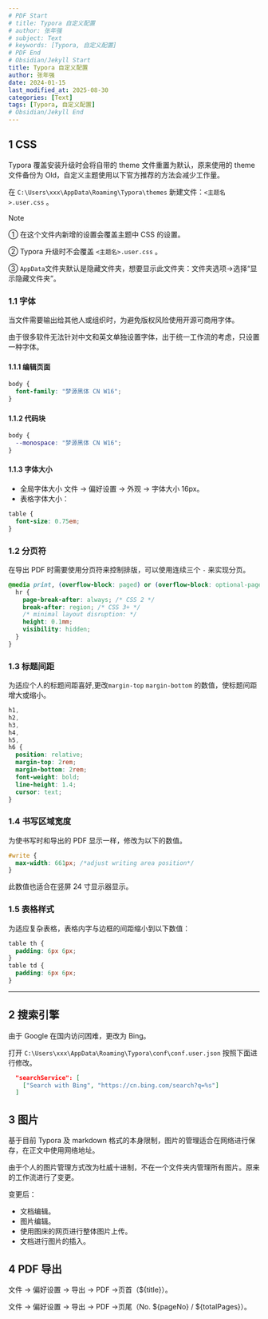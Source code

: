 ```yaml
---
# PDF Start
# title: Typora 自定义配置
# author: 张年强
# subject: Text
# keywords: [Typora, 自定义配置]
# PDF End
# Obsidian/Jekyll Start
title: Typora 自定义配置
author: 张年强
date: 2024-01-15
last_modified_at: 2025-08-30
categories: [Text]
tags: [Typora, 自定义配置]
# Obsidian/Jekyll End
---
```


## 1 CSS

Typora 覆盖安装升级时会将自带的 theme 文件重置为默认，原来使用的 theme 文件备份为 Old，自定义主题使用以下官方推荐的方法会减少工作量。

在 `C:\Users\xxx\AppData\Roaming\Typora\themes` 新建文件：`<主题名>.user.css` 。

> [!NOTE]
>
> ① 在这个文件内新增的设置会覆盖主题中 CSS 的设置。
>
> ② Typora 升级时不会覆盖 `<主题名>.user.css` 。
>
> ③ `AppData`文件夹默认是隐藏文件夹，想要显示此文件夹：文件夹选项->选择“显示隐藏文件夹”。

### 1.1 字体

当文件需要输出给其他人或组织时，为避免版权风险使用开源可商用字体。

由于很多软件无法针对中文和英文单独设置字体，出于统一工作流的考虑，只设置一种字体。

#### 1.1.1 编辑页面

```css
body {
  font-family: "梦源黑体 CN W16";
}
```

#### 1.1.2 代码块

```css
body {
  --monospace: "梦源黑体 CN W16";
}
```

#### 1.1.3 字体大小

- 全局字体大小 文件 -> 偏好设置 -> 外观 -> 字体大小 16px。
- 表格字体大小：

```css
table {
  font-size: 0.75em;
}
```

### 1.2 分页符

在导出 PDF 时需要使用分页符来控制排版，可以使用连续三个 `-` 来实现分页。

```css
@media print, (overflow-block: paged) or (overflow-block: optional-paged) {
  hr {
    page-break-after: always; /* CSS 2 */
    break-after: region; /* CSS 3+ */
    /* minimal layout disruption: */
    height: 0.1mm;
    visibility: hidden;
  }
}
```

### 1.3 标题间距

为适应个人的标题间距喜好,更改`margin-top` `margin-bottom` 的数值，使标题间距增大或缩小。

```css
h1,
h2,
h3,
h4,
h5,
h6 {
  position: relative;
  margin-top: 2rem;
  margin-bottom: 2rem;
  font-weight: bold;
  line-height: 1.4;
  cursor: text;
}
```

### 1.4 书写区域宽度

为使书写时和导出的 PDF 显示一样，修改为以下的数值。

```css
#write {
  max-width: 661px; /*adjust writing area position*/
}
```

此数值也适合在竖屏 24 寸显示器显示。

### 1.5 表格样式

为适应复杂表格，表格内字与边框的间距缩小到以下数值：

```css
table th {
  padding: 6px 6px;
}
table td {
  padding: 6px 6px;
}
```

---

## 2 搜索引擎

由于 Google 在国内访问困难，更改为 Bing。

打开 `C:\Users\xxx\AppData\Roaming\Typora\conf\conf.user.json` 按照下面进行修改。

```json
  "searchService": [
    ["Search with Bing", "https://cn.bing.com/search?q=%s"]
  ]
```

## 3 图片

基于目前 Typora 及 markdown 格式的本身限制，图片的管理适合在网络进行保存，在正文中使用网络地址。

由于个人的图片管理方式改为杜威十进制，不在一个文件夹内管理所有图片。原来的工作流进行了变更。

变更后：

- 文档编辑。
- 图片编辑。
- 使用图床的网页进行整体图片上传。
- 文档进行图片的插入。

## 4 PDF 导出

文件 -> 偏好设置 -> 导出 -> PDF ->页首（${title}）。

文件 -> 偏好设置 -> 导出 -> PDF ->页尾（No. ${pageNo} / ${totalPages}）。
